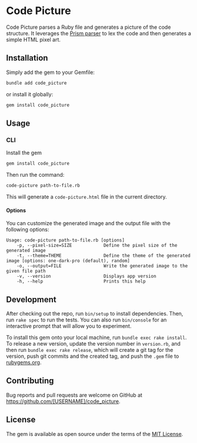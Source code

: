 # Code Picture

Code Picture parses a Ruby file and generates a picture of the code structure.
It leverages the [Prism parser] to lex the code and then generates a
simple HTML pixel art.

[Prism parser]: https://github.com/ruby/prism

## Installation

Simply add the gem to your Gemfile:

```ruby
bundle add code_picture
```

or install it globally:

```ruby
gem install code_picture
```

## Usage

### CLI

Install the gem

```sh
gem install code_picture
```

Then run the command:

```sh
code-picture path-to-file.rb
```

This will generate a `code-picture.html` file in the current directory.

#### Options

You can customize the generated image and the output file with the following
options:

```
Usage: code-picture path-to-file.rb [options]
    -p, --pixel-size=SIZE            Define the pixel size of the generated image
    -t, --theme=THEME                Define the theme of the generated image [options: one-dark-pro (default), random]
    -o, --output=FILE                Write the generated image to the given file path
    -v, --version                    Displays app version
    -h, --help                       Prints this help
```

## Development

After checking out the repo, run `bin/setup` to install dependencies. Then, run
`rake spec` to run the tests. You can also run `bin/console` for an interactive
prompt that will allow you to experiment.

To install this gem onto your local machine, run `bundle exec rake install`. To
release a new version, update the version number in `version.rb`, and then run
`bundle exec rake release`, which will create a git tag for the version, push
git commits and the created tag, and push the `.gem` file to
[rubygems.org](https://rubygems.org).

## Contributing

Bug reports and pull requests are welcome on GitHub at
https://github.com/[USERNAME]/code_picture.

## License

The gem is available as open source under the terms of the [MIT
License](https://opensource.org/licenses/MIT).
